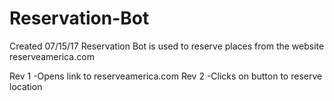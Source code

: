 # Reservation-Bot
Created 07/15/17
Reservation Bot is used to reserve places from the website reserveamerica.com

Rev 1
  -Opens link to reserveamerica.com
Rev 2
  -Clicks on button to reserve location
